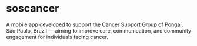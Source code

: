 # soscancer
A mobile app developed to support the Cancer Support Group of Pongaí, São Paulo, Brazil — aiming to improve care, communication, and community engagement for individuals facing cancer.
